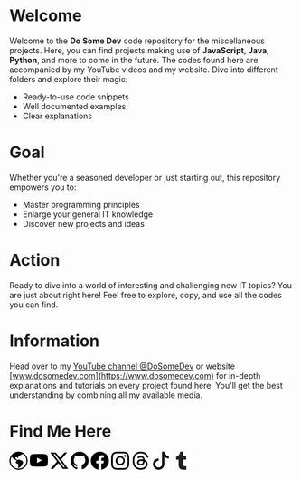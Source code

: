 # Welcome
Welcome to the **Do Some Dev** code repository for the miscellaneous projects. Here, you can find projects making use of **JavaScript**, **Java**, **Python**, and more to come in the future. The codes found here are accompanied by my YouTube videos and my website. Dive into different folders and explore their magic:
* Ready-to-use code snippets
* Well documented examples
* Clear explanations

# Goal
Whether you're a seasoned developer or just starting out, this repository empowers you to:
* Master programming principles
* Enlarge your general IT knowledge
* Discover new projects and ideas

# Action
Ready to dive into a world of interesting and challenging new IT topics? You are just about right here! Feel free to explore, copy, and use all the codes you can find.

# Information
Head over to my [YouTube channel @DoSomeDev](https://youtube.com/@DoSomeDev?sub_confirmation=1) or website [www.dosomedev.com](https://www.dosomedev.com) for in-depth explanations and tutorials on every project found here. You'll get the best understanding by combining all my available media.

# Find Me Here
[![WebSite](./img/website.svg 'Link to dosomedev.com')](https://dosomedev.com)
[![YouTube](./img/youtube.svg 'Link to YouTube')](https://www.youtube.com/@dosomedev?sub_confirmation=1)
[![X](./img/x.svg 'Link to X')](https://x.com/DoSomeDev)
[![GitHub](./img/github.svg 'Link to GitHub')](https://github.com/dosomedev)
[![Facebook](./img/facebook.svg 'Link to Facebook')](https://facebook.com/dsd.dosomedev)
[![Instagram](./img/instagram.svg 'Link to Instagram')](https://instagram.com/dosomedev)
[![Threads](./img/threads.svg 'Link to Threads')](https://threads.net/@dosomedev)
[![TikTok](./img/tiktok.svg 'Link to TikTok')](https://tiktok.com/@dosomedev)
[![Tumblr](./img/tumblr.svg 'Link to Tumblr')](https://tumblr.com/dosomedev)

